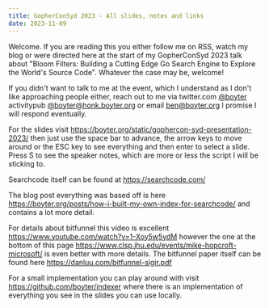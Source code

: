 ```yaml
---
title: GopherConSyd 2023 - All slides, notes and links
date: 2023-11-09
---
```


Welcome. If you are reading this you either follow me on RSS, watch my blog or were directed here at the start of my GopherConSyd 2023 talk about "Bloom Filters: Building a Cutting Edge Go Search Engine to Explore the World's Source Code". Whatever the case may be, welcome!

If you didn't want to talk to me at the event, which I understand as I don't like approaching people either, reach out to me via twitter.com [@boyter](https://twitter.com/boyter) activitypub [@boyter@honk.boyter.org](https://honk.boyter.org/) or email ben@boyter.org I promise I will respond eventually.

For the slides visit https://boyter.org/static/gophercon-syd-presentation-2023/ then just use the space bar to advance, the arrow keys to move around or the ESC key to see everything and then enter to select a slide. Press S to see the speaker notes, which are more or less the script I will be sticking to.

Searchcode itself can be found at https://searchcode.com/

The blog post everything was based off is here https://boyter.org/posts/how-i-built-my-own-index-for-searchcode/ and contains a lot more detail.

For details about bitfunnel this video is excellent https://www.youtube.com/watch?v=1-Xoy5w5ydM however the one at the bottom of this page https://www.clsp.jhu.edu/events/mike-hopcroft-microsoft/ is even better with more details. The bitfunnel paper itself can be found here https://danluu.com/bitfunnel-sigir.pdf

For a small implementation you can play around with visit https://github.com/boyter/indexer where there is an implementation of everything you see in the slides you can use locally.
